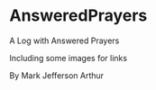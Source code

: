 AnsweredPrayers
===============

A Log with Answered Prayers

Including some images for links

By Mark Jefferson Arthur
